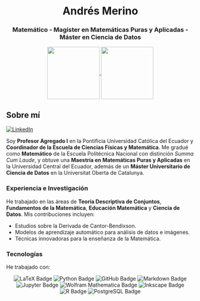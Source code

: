 <h1 align="center">Andrés Merino</h1>
<h3 align="center">Matemático - Magíster en Matemáticas Puras y Aplicadas - Máster en Ciencia de Datos</h3>

<div align='center'>
  
<a href="https://github.com/andres-merino/">
  <img height=140 align="center" src="https://github-readme-stats.vercel.app/api?username=andres-merino&hide=prs,issues&show_icons=true&title_color=fff&icon_color=79ff97&text_color=9f9f9f&bg_color=151515" />
</a>
<a href="https://github.com/andres-merino/">
  <img height=140 align="center" src="https://github-readme-stats.vercel.app/api/top-langs?username=andres-merino&layout=compact&langs_count=8&title_color=fff&icon_color=79ff97&text_color=9f9f9f&bg_color=151515&card_width=320" />
</a>

</div>  

## Sobre mí 

[![LinkedIn][linkedin-shield]][linkedin-url-aemt]

Soy **Profesor Agregado I** en la Pontificia Universidad Católica del Ecuador y **Coordinador de la Escuela de Ciencias Físicas y Matemática**. Me gradué como **Matemático** de la Escuela Politécnica Nacional con distinción _Summa Cum Laude_, y obtuve una **Maestría en Matemáticas Puras y Aplicadas** en la Universidad Central del Ecuador, además de un **Máster Universitario de Ciencia de Datos** en la Universitat Oberta de Catalunya.

### Experiencia e Investigación

He trabajado en las áreas de **Teoría Descriptiva de Conjuntos**, **Fundamentos de la Matemática**, **Educación Matemática** y **Ciencia de Datos**. Mis contribuciones incluyen:

- Estudios sobre la Derivada de Cantor-Bendixson.
- Modelos de aprendizaje automático para análisis de datos e imágenes.
- Técnicas innovadoras para la enseñanza de la Matemática.

### Tecnologías

He trabajado con:

<div align='center'>

![LaTeX Badge](https://img.shields.io/badge/LaTeX-008080?logo=latex&logoColor=fff&style=for-the-badge)
![Python Badge](https://img.shields.io/badge/Python-3776AB?logo=python&logoColor=fff&style=for-the-badge) 
![GitHub Badge](https://img.shields.io/badge/GitHub-181717?logo=github&logoColor=fff&style=for-the-badge)
![Markdown Badge](https://img.shields.io/badge/Markdown-000?logo=markdown&logoColor=fff&style=for-the-badge)
![Jupyter Badge](https://img.shields.io/badge/Jupyter-F37626?logo=jupyter&logoColor=fff&style=for-the-badge)
![Wolfram Mathematica Badge](https://img.shields.io/badge/Wolfram%20Mathematica-D10?logo=wolframmathematica&logoColor=fff&style=for-the-badge)
![Inkscape Badge](https://img.shields.io/badge/Inkscape-000?logo=inkscape&logoColor=fff&style=for-the-badge)
![R Badge](https://img.shields.io/badge/R-276DC3?logo=r&logoColor=fff&style=for-the-badge)
![PostgreSQL Badge](https://img.shields.io/badge/PostgreSQL-4169E1?logo=postgresql&logoColor=fff&style=for-the-badge)

</div>  

[linkedin-shield]: https://img.shields.io/badge/linkedin-%230077B5.svg?style=for-the-badge&logo=linkedin&logoColor=white
[linkedin-url-aemt]: https://www.linkedin.com/in/andrés-merino-010a9b12b/
